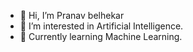 - 👋 Hi, I’m Pranav belhekar
- 👀 I’m interested in Artificial Intelligence.
- 🌱 Currently learning Machine Learning.

<!---
pranav620b/pranav620b is a ✨ special ✨ repository because its `README.md` (this file) appears on your GitHub profile.
You can click the Preview link to take a look at your changes.
--->
